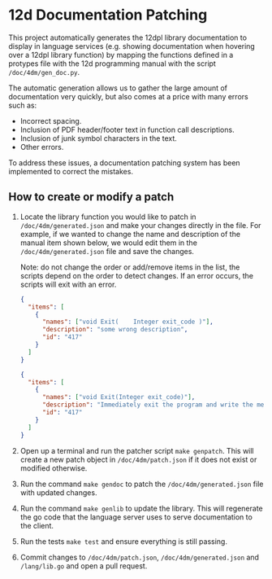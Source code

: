 # 12d Documentation Patching

This project automatically generates the 12dpl library documentation to display
in language services (e.g. showing documentation when hovering over a 12dpl
library function) by mapping the functions defined in a protypes file with
the 12d programming manual with the script `/doc/4dm/gen_doc.py`.

The automatic generation allows us to gather the large amount of documentation
very quickly, but also comes at a price with many errors such as:

- Incorrect spacing.
- Inclusion of PDF header/footer text in function call descriptions.
- Inclusion of junk symbol characters in the text.
- Other errors.

To address these issues, a documentation patching system has been implemented to
correct the mistakes.

## How to create or modify a patch

1. Locate the library function you would like to patch in
   `/doc/4dm/generated.json` and make your changes directly in the file.
   For example, if we wanted to change the name and description of the manual
   item shown below, we would edit them in the `/doc/4dm/generated.json` file
   and save the changes.

   Note: do not change the order or add/remove items in the list, the scripts
   depend on the order to detect changes. If an error occurs, the scripts will
   exit with an error.

   ```json
   {
     "items": [
       {
         "names": ["void Exit(    Integer exit_code )"],
         "description": "some wrong description",
         "id": "417"
       }
     ]
   }
   ```

   ```json
   {
     "items": [
       {
         "names": ["void Exit(Integer exit_code)"],
         "description": "Immediately exit the program and write the message macro exited with code exit_code to the information/error message area of the macro console panel.",
         "id": "417"
       }
     ]
   }
   ```

2. Open up a terminal and run the patcher script `make genpatch`. This will
   create a new patch object in `/doc/4dm/patch.json` if it does not exist
   or modified otherwise.
3. Run the command `make gendoc` to patch the `/doc/4dm/generated.json` file
   with updated changes.
4. Run the command `make genlib` to update the library. This will regenerate the
   go code that the language server uses to serve documentation to the client.
5. Run the tests `make test` and ensure everything is still passing.
6. Commit changes to `/doc/4dm/patch.json`, `/doc/4dm/generated.json` and
   `/lang/lib.go` and open a pull request.
